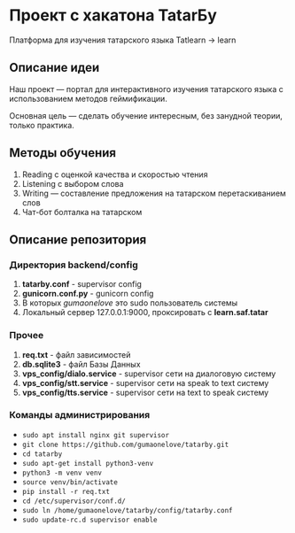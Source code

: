 # Проект с хакатона TatarБу
Платформа для изучения татарского языка Tatlearn -> learn

## Описание идеи

Наш проект — портал для интерактивного изучения татарского языка с использованием методов геймификации.

Основная цель — сделать обучение интересным, без занудной теории, только практика.

## Методы обучения
1. Reading с оценкой качества и скоростью чтения
2. Listening с выбором слова
3. Writing — составление предложения на татарском перетаскиванием слов
4. Чат-бот болталка на татарском


## Описание репозитория
### Директория backend/config
1. **tatarby.conf** - supervisor config
2. **gunicorn.conf.py** - gunicorn config
3. В которых *gumaonelove* это sudo пользователь системы
4. Локальный сервер 127.0.0.1:9000, проксировать с **learn.saf.tatar**

### Прочее
1. **req.txt** - файл зависимостей
2. **db.sqlite3** - файл Базы Данных
3. **vps_config/dialo.service** - supervisor сети на диалоговую систему
4. **vps_config/stt.service** - supervisor сети на speak to text систему
5. **vps_config/tts.service** - supervisor сети на text to speak систему

### Команды администрирования
* `sudo apt install nginx git supervisor`
* `git clone https://github.com/gumaonelove/tatarby.git`
* `cd tatarby`
* `sudo apt-get install python3-venv`
* `python3 -m venv venv`
* `source venv/bin/activate`
* `pip install -r req.txt`
* `cd /etc/supervisor/conf.d/`
* `sudo ln /home/gumaonelove/tatarby/config/tatarby.conf`
* `sudo update-rc.d supervisor enable`